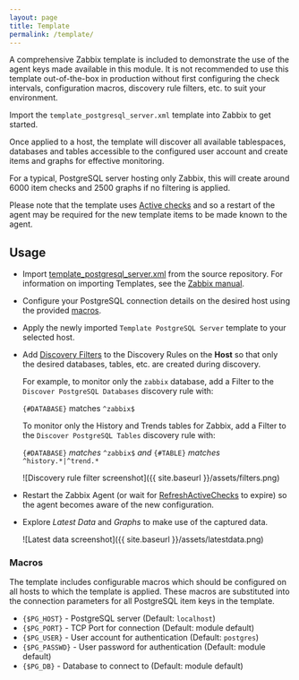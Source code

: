 ```yaml
---
layout: page
title: Template
permalink: /template/
---
```


A comprehensive Zabbix template is included to demonstrate the use of the agent
keys made available in this module. It is not recommended to use this template
out-of-the-box in production without first configuring the check intervals,
configuration macros, discovery rule filters, etc. to suit your environment.

Import the `template_postgresql_server.xml` template into Zabbix to get
started.

Once applied to a host, the template will discover all available tablespaces,
databases and tables accessible to the configured user account and create items
and graphs for effective monitoring.

For a typical, PostgreSQL server hosting only Zabbix, this will create around
6000 item checks and 2500 graphs if no filtering is applied.

Please note that the template uses [Active checks](https://www.zabbix.com/documentation/2.4/manual/appendix/items/activepassive)
and so a restart of the agent may be required for the new template items to be
made known to the agent.

## Usage

* Import [template_postgresql_server.xml](https://raw.githubusercontent.com/cavaliercoder/libzbxpgsql/master/template_postgresql_server.xml)
  from the source repository. For information on importing Templates, see the [Zabbix manual](https://www.zabbix.com/documentation/2.4/manual/xml_export_import).

* Configure your PostgreSQL connection details on the desired host using the
  provided [macros](#macros).

* Apply the newly imported `Template PostgreSQL Server` template to your
  selected host.

* Add [Discovery Filters](https://www.zabbix.com/documentation/2.4/manual/discovery/low_level_discovery?s[]=filters)
  to the Discovery Rules on the __Host__ so that only the desired databases,
  tables, etc. are created during discovery.

  For example, to monitor only the `zabbix` database, add a Filter to the
  `Discover PostgreSQL Databases` discovery rule with:

  `{#DATABASE}` matches `^zabbix$`

  To monitor only the History and Trends tables for Zabbix, add a Filter to the
  `Discover PostgreSQL Tables` discovery rule with:

  `{#DATABASE}` *matches* `^zabbix$` *and* `{#TABLE}` *matches* `^history.*|^trend.*`

  ![Discovery rule filter screenshot]({{ site.baseurl }}/assets/filters.png)

* Restart the Zabbix Agent (or wait for [RefreshActiveChecks](https://www.zabbix.com/documentation/2.4/manual/appendix/config/zabbix_agentd?s[]=RefreshActiveChecks)
  to expire) so the agent becomes aware of the new configuration.

* Explore *Latest Data* and *Graphs* to make use of the captured data.
  
  ![Latest data screenshot]({{ site.baseurl }}/assets/latestdata.png)


### Macros

The template includes configurable macros which should be configured on all
hosts to which the template is applied. These macros are substituted into the
connection parameters for all PostgreSQL item keys in the template.

* `{$PG_HOST}`      - PostgreSQL server (Default: `localhost`)
* `{$PG_PORT}`      - TCP Port for connection (Default: module default)
* `{$PG_USER}`      - User account for authentication (Default: `postgres`)
* `{$PG_PASSWD}`    - User password for authentication (Default: module default)
* `{$PG_DB}`        - Database to connect to (Default: module default)

